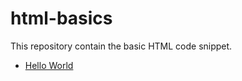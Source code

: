 # html-basics
This repository contain the basic HTML code snippet.

- [Hello World](https://sachinmmane.github.io/html-basics/1.%20helloworld.html)
